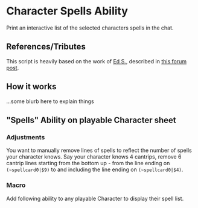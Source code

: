 # Character Spells Ability
Print an interactive list of the selected characters spells in the chat.

## References/Tributes
This script is heavily based on the work of [Ed S.](https://app.roll20.net/users/772714), described in [this forum post](https://app.roll20.net/forum/permalink/5629364/).

## How it works
...some blurb here to explain things

## "Spells" Ability on playable Character sheet

### Adjustments
You want to manually remove lines of spells to reflect the number of spells your character knows. Say your character knows 4 cantrips, remove 6 cantrip lines starting from the bottom up - from the line ending on `(~spellcard0|$9)` to and including the line ending on `(~spellcard0|$4)`.

### Macro
Add following ability to any playable Character to display their spell list. 